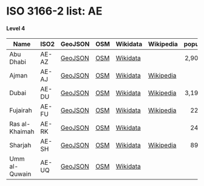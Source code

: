 # ISO 3166-2 list: AE


#### Level 4
Name | ISO2 | GeoJSON | OSM | Wikidata | Wikipedia | population 
--- | --- | --- | --- | --- | --- | --: 
Abu Dhabi | AE-AZ | [GeoJSON](../../export/geojson/q8/iso2/AE/AE-AZ.geojson) | [OSM](https://www.openstreetmap.org/relation/3766481) | [Wikidata](https://www.wikidata.org/wiki/Q187712) |  | 2,908,173
Ajman | AE-AJ | [GeoJSON](../../export/geojson/q8/iso2/AE/AE-AJ.geojson) | [OSM](https://www.openstreetmap.org/relation/3766482) | [Wikidata](https://www.wikidata.org/wiki/Q159477) | [Wikipedia](http://en.wikipedia.org/wiki/en%3AEmirate%20of%20Ajman) | 
Dubai | AE-DU | [GeoJSON](../../export/geojson/q8/iso2/AE/AE-DU.geojson) | [OSM](https://www.openstreetmap.org/relation/3766483) | [Wikidata](https://www.wikidata.org/wiki/Q613) | [Wikipedia](http://en.wikipedia.org/wiki/ar%3A%D8%AF%D8%A8%D9%8A) | 3,192,275
Fujairah | AE-FU | [GeoJSON](../../export/geojson/q8/iso2/AE/AE-FU.geojson) | [OSM](https://www.openstreetmap.org/relation/3766484) | [Wikidata](https://www.wikidata.org/wiki/Q4091) | [Wikipedia](http://en.wikipedia.org/wiki/ar%3A%D9%81%D8%AC%D9%8A%D8%B1%D8%A9) | 225,360
Ras al-Khaimah | AE-RK | [GeoJSON](../../export/geojson/q8/iso2/AE/AE-RK.geojson) | [OSM](https://www.openstreetmap.org/relation/3766485) | [Wikidata](https://www.wikidata.org/wiki/Q170024) |  | 241,000
Sharjah | AE-SH | [GeoJSON](../../export/geojson/q8/iso2/AE/AE-SH.geojson) | [OSM](https://www.openstreetmap.org/relation/3766486) | [Wikidata](https://www.wikidata.org/wiki/Q188810) | [Wikipedia](http://en.wikipedia.org/wiki/ar%3A%D8%A7%D9%84%D8%B4%D8%A7%D8%B1%D9%82%D8%A9) | 895,252
Umm al-Quwain | AE-UQ | [GeoJSON](../../export/geojson/q8/iso2/AE/AE-UQ.geojson) | [OSM](https://www.openstreetmap.org/relation/3766487) | [Wikidata](https://www.wikidata.org/wiki/Q175021) |  | 

